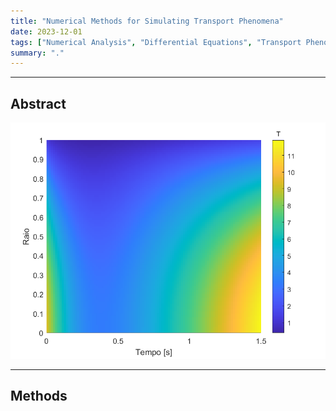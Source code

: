 ```yaml
---
title: "Numerical Methods for Simulating Transport Phenomena"
date: 2023-12-01
tags: ["Numerical Analysis", "Differential Equations", "Transport Phenomena", "Heat Transfer", "Fluid Dynamics", "Computational Fluid Dynamics"]
summary: "."
---
```


---

## Abstract

![](heat_transfer.png)

--- 

## Methods


